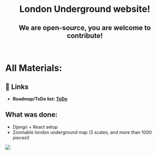 <br/>
  <h1 align="center">
    London Underground website! 
  </h1>
  <h2 align="center">
    We are open-source, you are welcome to contribute!
  </h2>
<br/>

# All Materials:

## 🔗 Links
- **Roadmap/ToDo list: [ToDo](https://github.com/Ledaryy/london_underground/blob/master/todo.md)**

## What was done:
- Django + React setup
- Zoomable london underground map (5 scales, and more than 1000 pieces!)
<img src="https://media.giphy.com/media/AWtdHlEF8G8Hyw5SKH/giphy.gif"/>
